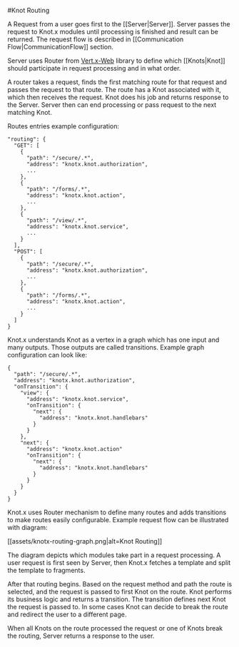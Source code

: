 #Knot Routing

A Request from a user goes first to the [[Server|Server]]. 
Server passes the request to Knot.x modules until processing is finished and result can be returned. 
The request flow is described in [[Communication Flow|CommunicationFlow]] section.

Server uses Router from [Vert.x-Web](http://vertx.io/docs/vertx-web/java/) library to define which 
[[Knots|Knot]] should participate in request processing and in what order.

A router takes a request, finds the first matching route for that request and passes the 
request to that route. The route has a Knot associated with it, which then receives the request. 
Knot does his job and returns response to the Server. Server then can end processing or pass request 
to the next matching Knot.


Routes entries example configuration:
```
"routing": {
  "GET": [
    {
      "path": "/secure/.*",
      "address": "knotx.knot.authorization",
      ...
    },
    {
      "path": "/forms/.*",
      "address": "knotx.knot.action",
      ...
    },
    {
      "path": "/view/.*",
      "address": "knotx.knot.service",
      ...
    }
  ],
  "POST": [
    {
      "path": "/secure/.*",
      "address": "knotx.knot.authorization",
      ...
    },
    {
      "path": "/forms/.*",
      "address": "knotx.knot.action",
      ...
    }
  ]
}
```
Knot.x understands Knot as a vertex in a graph which has one input and many outputs. Those outputs are
called transitions. Example graph configuration can look like:
```
{
  "path": "/secure/.*",
  "address": "knotx.knot.authorization",
  "onTransition": {
    "view": {
      "address": "knotx.knot.service",
      "onTransition": {
        "next": {
          "address": "knotx.knot.handlebars"
        }
      }
    },
    "next": {
      "address": "knotx.knot.action"
      "onTransition": {
        "next": {
          "address": "knotx.knot.handlebars"
        }
      }
    }
  }
}
```
Knot.x uses Router mechanism to define many routes and adds transitions to make routes easily
configurable. Example request flow can be illustrated with diagram: 

[[assets/knotx-routing-graph.png|alt=Knot Routing]]

The diagram depicts which modules take part in a request processing. A user request is first seen by Server,
then Knot.x fetches a template and split the template to fragments. 

After that routing begins. Based on the request method and path the route is selected, and the request is passed to first Knot on the route.
Knot performs its business logic and returns a transition. The transition defines next Knot the request is passed to.
In some cases Knot can decide to break the route and redirect the user to a different page.

When all Knots on the route processed the request or one of Knots break the routing, Server returns a response to the user.
